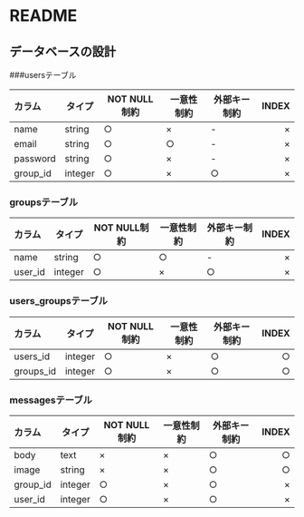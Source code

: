 # README

## データベースの設計

###usersテーブル

|カラム    |タイプ  |NOT NULL制約|一意性制約|外部キー制約|INDEX|
|:-------|-------|-----------|--------|----------|----:|
|name    |string |○          |×       |-         |×    |
|email   |string |○          |○       |-         |×    |
|password|string |○          |×       |-         |×    |
|group_id|integer|○          |×       |○         |×    |


### groupsテーブル

|カラム    |タイプ   |NOT NULL制約|一意性制約|外部キー制約|INDEX|
|:-------|--------|-----------|--------|----------|----:|
|name    |string  |○          |○       |-         |×    |
|user_id |integer |○          |×       |○         |×    |



### users_groupsテーブル

|カラム    |タイプ   |NOT NULL制約|一意性制約|外部キー制約|INDEX|
|:--------|--------|-----------|--------|----------|----:|
|users_id |integer |○          |×       |○         |○    |
|groups_id|integer |○          |×       |○         |○    |


### messagesテーブル

|カラム    |タイプ   |NOT NULL制約|一意性制約|外部キー制約|INDEX|
|:-------|--------|-----------|--------|----------|----:|
|body    |text    |×          |×       |○         |○    |
|image   |string  |×          |×       |○         |○    |
|group_id|integer |○          |×       |○         |×    |
|user_id |integer |○          |×       |○         |×    |

